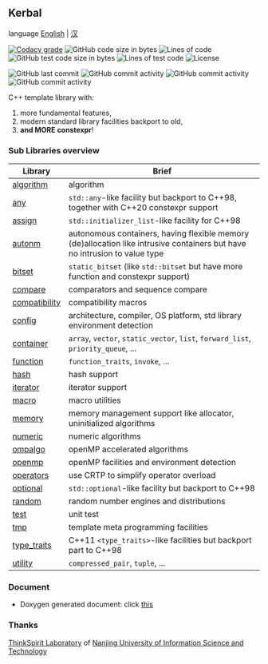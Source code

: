 ## Kerbal ##

language [English](readme.md) | [汉](readme.zh.md)

[![Codacy grade](https://img.shields.io/codacy/grade/d8cf41ae4db84f36bbbab26ff3e3a0bd)](https://www.codacy.com/gh/WentsingNee/Kerbal/dashboard?utm_source=github.com&amp;utm_medium=referral&amp;utm_content=WentsingNee/Kerbal&amp;utm_campaign=Badge_Grade)
![GitHub code size in bytes](https://img.shields.io/github/languages/code-size/WentsingNee/Kerbal)
![Lines of code](https://img.shields.io/tokei/lines/github/WentsingNee/Kerbal)
![GitHub test code size in bytes](https://img.shields.io/github/languages/code-size/WentsingNee/KerbalTest?label=code%20size%20of%20test)
![Lines of test code](https://img.shields.io/tokei/lines/github/WentsingNee/KerbalTest?label=total%20lines%20of%20test%20code)
![License](https://img.shields.io/github/license/WentsingNee/Kerbal)

![GitHub last commit](https://img.shields.io/github/last-commit/WentsingNee/Kerbal)
![GitHub commit activity](https://img.shields.io/github/commit-activity/y/WentsingNee/Kerbal)
![GitHub commit activity](https://img.shields.io/github/commit-activity/m/WentsingNee/Kerbal)
![GitHub commit activity](https://img.shields.io/github/commit-activity/w/WentsingNee/Kerbal)

C++ template library with:

1) more fundamental features,
2) modern standard library facilities backport to old,
3) **and MORE constexpr**!

### Sub Libraries overview ###

| Library                                        | Brief                                                                                                                      |
|------------------------------------------------|----------------------------------------------------------------------------------------------------------------------------|
| [algorithm](include/kerbal/algorithm/)         | algorithm                                                                                                                  |
| [any](include/kerbal/any/)                     | `std::any`-like facility but backport to C++98, together with C++20 constexpr support                                      |
| [assign](include/kerbal/assign/)               | `std::initializer_list`-like facility for C++98                                                                            |
| [autonm](include/kerbal/autonm/)               | autonomous containers, having flexible memory (de)allocation like intrusive containers but have no intrusion to value type |
| [bitset](include/kerbal/bitset/)               | `static_bitset` (like `std::bitset` but have more function and constexpr support)                                          |
| [compare](include/kerbal/compare/)             | comparators and sequence compare                                                                                           |
| [compatibility](include/kerbal/compatibility/) | compatibility macros                                                                                                       |
| [config](include/kerbal/config/)               | architecture, compiler, OS platform, std library environment detection                                                     |
| [container](include/kerbal/container/)         | `array`, `vector`, `static_vector`, `list`, `forward_list`, `priority_queue`, ...                                          |
| [function](include/kerbal/function/)           | `function_traits`, `invoke`, ...                                                                                           |
| [hash](include/kerbal/hash/)                   | hash support                                                                                                               |
| [iterator](include/kerbal/iterator/)           | iterator support                                                                                                           |
| [macro](include/kerbal/macro/)                 | macro utilities                                                                                                            |
| [memory](include/kerbal/memory/)               | memory management support like allocator, uninitialized algorithms                                                         |
| [numeric](include/kerbal/numeric/)             | numeric algorithms                                                                                                         |
| [ompalgo](include/kerbal/ompalgo/)             | openMP accelerated algorithms                                                                                              |
| [openmp](include/kerbal/openmp/)               | openMP facilities and environment detection                                                                                |
| [operators](include/kerbal/operators/)         | use CRTP to simplify operator overload                                                                                     |
| [optional](include/kerbal/optional/)           | `std::optional`-like facility but backport to C++98                                                                        |
| [random](include/kerbal/random/)               | random number engines and distributions                                                                                    |
| [test](include/kerbal/test/)                   | unit test                                                                                                                  |
| [tmp](include/kerbal/tmp/)                     | template meta programming facilities                                                                                       |
| [type_traits](include/kerbal/type_traits/)     | C++11 `<type_traits>`-like facilities but backport part to C++98                                                           |
| [utility](include/kerbal/utility/)             | `compressed_pair`, `tuple`, ...                                                                                            |

### Document ###

* Doxygen generated document: click [this](https://wentsingnee.github.io/KerbalDoxygenDoc/)

### Thanks ###

[ThinkSpirit Laboratory](http://thinkspirit.org/) of [Nanjing University of Information
Science and Technology](http://www.nuist.edu.cn/)
